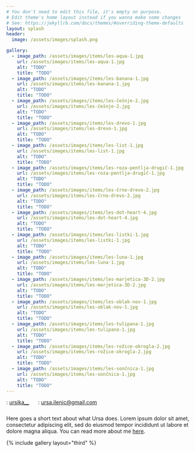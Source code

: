 ```yaml
---
# You don't need to edit this file, it's empty on purpose.
# Edit theme's home layout instead if you wanna make some changes
# See: https://jekyllrb.com/docs/themes/#overriding-theme-defaults
layout: splash
header:
  image: /assets/images/splash.png

gallery:
  - image_path: /assets/images/items/les-aqua-1.jpg
    url: /assets/images/items/les-aqua-1.jpg
    alt: "TODO"
    title: "TODO"
  - image_path: /assets/images/items/les-banana-1.jpg
    url: /assets/images/items/les-banana-1.jpg
    alt: "TODO"
    title: "TODO"
  - image_path: /assets/images/items/les-češnje-2.jpg
    url: /assets/images/items/les-češnje-2.jpg
    alt: "TODO"
    title: "TODO"
  - image_path: /assets/images/items/les-drevo-1.jpg
    url: /assets/images/items/les-drevo-1.jpg
    alt: "TODO"
    title: "TODO"
  - image_path: /assets/images/items/les-list-1.jpg
    url: /assets/images/items/les-list-1.jpg
    alt: "TODO"
    title: "TODO"
  - image_path: /assets/images/items/les-roza-pentlja-drugič-1.jpg
    url: /assets/images/items/les-roza-pentlja-drugič-1.jpg
    alt: "TODO"
    title: "TODO"
  - image_path: /assets/images/items/les-črno-drevo-2.jpg
    url: /assets/images/items/les-črno-drevo-2.jpg
    alt: "TODO"
    title: "TODO"
  - image_path: /assets/images/items/les-dot-heart-4.jpg
    url: /assets/images/items/les-dot-heart-4.jpg
    alt: "TODO"
    title: "TODO"
  - image_path: /assets/images/items/les-listki-1.jpg
    url: /assets/images/items/les-listki-1.jpg
    alt: "TODO"
    title: "TODO"
  - image_path: /assets/images/items/les-luna-1.jpg
    url: /assets/images/items/les-luna-1.jpg
    alt: "TODO"
    title: "TODO"
  - image_path: /assets/images/items/les-marjetica-3D-2.jpg
    url: /assets/images/items/les-marjetica-3D-2.jpg
    alt: "TODO"
    title: "TODO"
  - image_path: /assets/images/items/les-oblak-nov-1.jpg
    url: /assets/images/items/les-oblak-nov-1.jpg
    alt: "TODO"
    title: "TODO"
  - image_path: /assets/images/items/les-tulipana-1.jpg
    url: /assets/images/items/les-tulipana-1.jpg
    alt: "TODO"
    title: "TODO"
  - image_path: /assets/images/items/les-rožice-okrogla-2.jpg
    url: /assets/images/items/les-rožice-okrogla-2.jpg
    alt: "TODO"
    title: "TODO"
  - image_path: /assets/images/items/les-sončnica-1.jpg
    url: /assets/images/items/les-sončnica-1.jpg
    alt: "TODO"
    title: "TODO"
---
```


<div class="text-center">
  <div style="margin-bottom: 5%;">
    <i class="fab fa-fw fa-instagram"></i>: <a href="https://www.instagram.com/ursika__" style="margin-right: 2%;" target="_blank">ursika__</a>
    <i class="far fa-fw fa-envelope" style="margin-left: 2%;"></i>: <a href="mailto:ursa.ilenic@gmail.com">ursa.ilenic@gmail.com</a>
  </div>

  Here goes a short text about what Ursa does. Lorem ipsum dolor sit amet, consectetur adipiscing elit, sed do eiusmod tempor incididunt ut labore et dolore magna aliqua. You can read more about me <a href="{{ site.url }}/about">here</a>.

</div>

{% include gallery layout="third" %}
